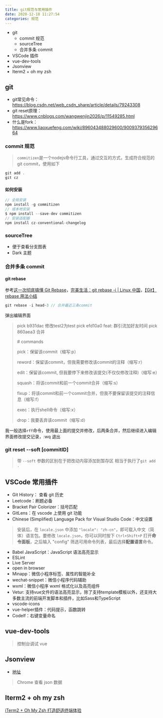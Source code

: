 ```yaml
---
title: git规范与常用插件
date: 2020-12-18 11:27:54
categories: 规范
---
```


* git
  * commit 规范
  * sourceTree
  * 合并多条 commit 
* VSCode 插件
* vue-dev-tools
* Jsonview
* Iterm2 + oh my zsh

## git

* git常见命令：<https://blog.csdn.net/web_csdn_share/article/details/79243308> 
* git reset原理：<https://www.cnblogs.com/wangwenjin2026/p/11549285.html> 
* 什么是fork：https://www.liaoxuefeng.com/wiki/896043488029600/900937935629664

### commit 规范

> `commitizen`是一个nodejs命令行工具，通过交互的方式，生成符合规范的git commit，使用如下

```js
git add .
git cz
```

#### 如何安装

```js
// 全局安装
npm install -g commitizen 
// 或本地安装
$ npm install --save-dev commitizen
// 安装适配器
npm install cz-conventional-changelog
```

### sourceTree

* 便于查看分支图表
* Dark 主题

### 合并多条 commit 

#### git rebase

参考[这一次彻底搞懂 Git Rebase](https://www.codercto.com/a/45325.html)，[完美生活：git rebase -i | Linux 中国](https://zhuanlan.zhihu.com/p/141871803)，[【Git】rebase 用法小结](https://www.jianshu.com/p/4a8f4af4e803)

```js
git rebase -i head~3 // 合并最近三条commit
```

弹出编辑界面

> pick b931dac 修改test2为test
> pick efd10a0 feat: 群引流加好友时间
> pick 860aea3 合并
>
> \# commands
>
> pick：保留该commit（缩写:p）
>
> reword：保留该commit，但我需要修改该commit的注释（缩写:r）
>
> edit：保留该commit, 但我要停下来修改该提交(不仅仅修改注释)（缩写:e）
>
> squash：将该commit和前一个commit合并（缩写:s）
>
> fixup：将该commit和前一个commit合并，但我不要保留该提交的注释信息（缩写:f）
>
> exec：执行shell命令（缩写:x）
>
> drop：我要丢弃该commit（缩写:d）

我一般选择`rff`命令，使用最上面的提交并修改，后两条合并，然后继续进入编辑界面修改提交记录，:wq 退出

### git reset --soft [commitID]

> 带 `--soft` 参数的区别在于把改动内容添加到暂存区 相当于执行了`git add .`

## VSCode 常用插件

* Git History： 查看 git 历史
* Leetcode：刷题必备
* Bracket Pair Colorizer：括号匹配
* GitLens：在 vscode 上使用 git 功能
* Chinese (Simplified) Language Pack for Visual Studio Code：中文设置

> 安装后，在 `locale.json` 中添加 `"locale": "zh-cn"`，即可载入中文（简体）语言包。要修改 `locale.json`，你可以同时按下 `Ctrl+Shift+P` 打开**命令面板**，之后输入 "config" 筛选可用命令列表，最后选择**配置语言**命令。

* Babel JavaScript：JavaScript 语法高亮显示
* ESLint
* Live Server
* open in browser
* Minapp：微信小程序标签、属性的智能补全
* wechat-snippet：微信小程序代码辅助
* wxml：微信小程序 wxml 格式化以及高亮组件
* Vetur: 支持vue文件的语法高亮显示，除了支持template模板以外，还支持大多数主流的前端开发脚本和插件，比如Sass和TypeScript
* vscode-icons
* vue-helper插件：代码提示，函数跳转
* Codelf：右键变量命名

## vue-dev-tools

> 控制台调试 vue

## Jsonview

* [地址](https://github.com/gildas-lormeau/JSONView-for-Chrome)

> Chrome 查看 json 数据

## Iterm2 + oh my zsh

[iTerm2 + Oh My Zsh 打造舒适终端体验](https://segmentfault.com/a/1190000014992947)





